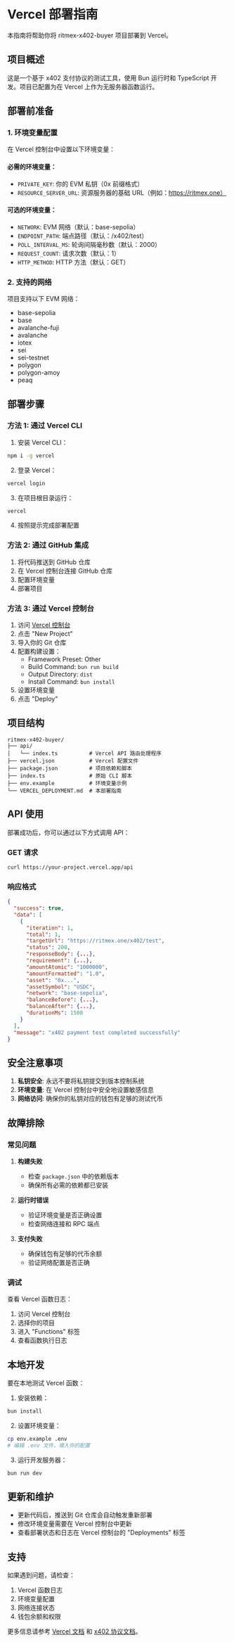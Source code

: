 # Vercel 部署指南

本指南将帮助你将 ritmex-x402-buyer 项目部署到 Vercel。

## 项目概述

这是一个基于 x402 支付协议的测试工具，使用 Bun 运行时和 TypeScript 开发。项目已配置为在 Vercel 上作为无服务器函数运行。

## 部署前准备

### 1. 环境变量配置

在 Vercel 控制台中设置以下环境变量：

#### 必需的环境变量：
- `PRIVATE_KEY`: 你的 EVM 私钥（0x 前缀格式）
- `RESOURCE_SERVER_URL`: 资源服务器的基础 URL（例如：https://ritmex.one）

#### 可选的环境变量：
- `NETWORK`: EVM 网络（默认：base-sepolia）
- `ENDPOINT_PATH`: 端点路径（默认：/x402/test）
- `POLL_INTERVAL_MS`: 轮询间隔毫秒数（默认：2000）
- `REQUEST_COUNT`: 请求次数（默认：1）
- `HTTP_METHOD`: HTTP 方法（默认：GET）

### 2. 支持的网络

项目支持以下 EVM 网络：
- base-sepolia
- base
- avalanche-fuji
- avalanche
- iotex
- sei
- sei-testnet
- polygon
- polygon-amoy
- peaq

## 部署步骤

### 方法 1: 通过 Vercel CLI

1. 安装 Vercel CLI：
```bash
npm i -g vercel
```

2. 登录 Vercel：
```bash
vercel login
```

3. 在项目根目录运行：
```bash
vercel
```

4. 按照提示完成部署配置

### 方法 2: 通过 GitHub 集成

1. 将代码推送到 GitHub 仓库
2. 在 Vercel 控制台连接 GitHub 仓库
3. 配置环境变量
4. 部署项目

### 方法 3: 通过 Vercel 控制台

1. 访问 [Vercel 控制台](https://vercel.com/dashboard)
2. 点击 "New Project"
3. 导入你的 Git 仓库
4. 配置构建设置：
   - Framework Preset: Other
   - Build Command: `bun run build`
   - Output Directory: `dist`
   - Install Command: `bun install`
5. 设置环境变量
6. 点击 "Deploy"

## 项目结构

```
ritmex-x402-buyer/
├── api/
│   └── index.ts          # Vercel API 路由处理程序
├── vercel.json           # Vercel 配置文件
├── package.json          # 项目依赖和脚本
├── index.ts              # 原始 CLI 脚本
├── env.example           # 环境变量示例
└── VERCEL_DEPLOYMENT.md  # 本部署指南
```

## API 使用

部署成功后，你可以通过以下方式调用 API：

### GET 请求
```bash
curl https://your-project.vercel.app/api
```

### 响应格式
```json
{
  "success": true,
  "data": [
    {
      "iteration": 1,
      "total": 1,
      "targetUrl": "https://ritmex.one/x402/test",
      "status": 200,
      "responseBody": {...},
      "requirement": {...},
      "amountAtomic": "1000000",
      "amountFormatted": "1.0",
      "asset": "0x...",
      "assetSymbol": "USDC",
      "network": "base-sepolia",
      "balanceBefore": {...},
      "balanceAfter": {...},
      "durationMs": 1500
    }
  ],
  "message": "x402 payment test completed successfully"
}
```

## 安全注意事项

1. **私钥安全**: 永远不要将私钥提交到版本控制系统
2. **环境变量**: 在 Vercel 控制台中安全地设置敏感信息
3. **网络访问**: 确保你的私钥对应的钱包有足够的测试代币

## 故障排除

### 常见问题

1. **构建失败**
   - 检查 `package.json` 中的依赖版本
   - 确保所有必需的依赖都已安装

2. **运行时错误**
   - 验证环境变量是否正确设置
   - 检查网络连接和 RPC 端点

3. **支付失败**
   - 确保钱包有足够的代币余额
   - 验证网络配置是否正确

### 调试

查看 Vercel 函数日志：
1. 访问 Vercel 控制台
2. 选择你的项目
3. 进入 "Functions" 标签
4. 查看函数执行日志

## 本地开发

要在本地测试 Vercel 函数：

1. 安装依赖：
```bash
bun install
```

2. 设置环境变量：
```bash
cp env.example .env
# 编辑 .env 文件，填入你的配置
```

3. 运行开发服务器：
```bash
bun run dev
```

## 更新和维护

- 更新代码后，推送到 Git 仓库会自动触发重新部署
- 修改环境变量需要在 Vercel 控制台中更新
- 查看部署状态和日志在 Vercel 控制台的 "Deployments" 标签

## 支持

如果遇到问题，请检查：
1. Vercel 函数日志
2. 环境变量配置
3. 网络连接状态
4. 钱包余额和权限

更多信息请参考 [Vercel 文档](https://vercel.com/docs) 和 [x402 协议文档](https://github.com/ritmex/x402)。
